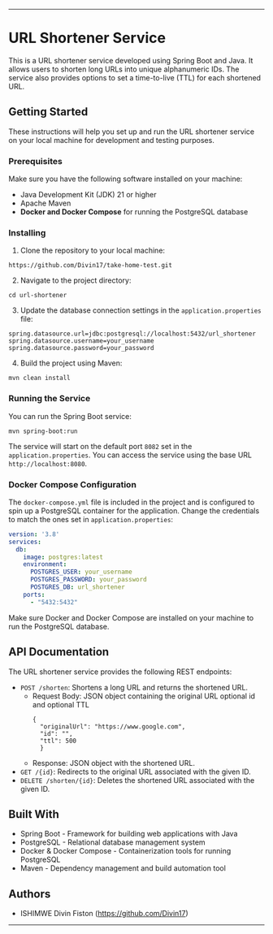 
---

# URL Shortener Service

This is a URL shortener service developed using Spring Boot and Java. It allows users to shorten long URLs into unique alphanumeric IDs. The service also provides options to set a time-to-live (TTL) for each shortened URL.

## Getting Started

These instructions will help you set up and run the URL shortener service on your local machine for development and testing purposes.

### Prerequisites

Make sure you have the following software installed on your machine:

- Java Development Kit (JDK) 21 or higher
- Apache Maven
- **Docker and Docker Compose** for running the PostgreSQL database

### Installing

1. Clone the repository to your local machine:

```
https://github.com/Divin17/take-home-test.git
```

2. Navigate to the project directory:

```
cd url-shortener
```

3. Update the database connection settings in the `application.properties` file:

```
spring.datasource.url=jdbc:postgresql://localhost:5432/url_shortener
spring.datasource.username=your_username
spring.datasource.password=your_password
```

4. Build the project using Maven:

```
mvn clean install
```

### Running the Service

You can run the Spring Boot service:

```
mvn spring-boot:run
```

The service will start on the default port `8082` set in the `application.properties`. You can access the service using the base URL `http://localhost:8080`.

### Docker Compose Configuration

The `docker-compose.yml` file is included in the project and is configured to spin up a PostgreSQL container for the application. Change the credentials to match the ones set in `application.properties`:

```yaml
version: '3.8'
services:
  db:
    image: postgres:latest
    environment:
      POSTGRES_USER: your_username
      POSTGRES_PASSWORD: your_password
      POSTGRES_DB: url_shortener
    ports:
      - "5432:5432"
```

Make sure Docker and Docker Compose are installed on your machine to run the PostgreSQL database.

## API Documentation

The URL shortener service provides the following REST endpoints:

- `POST /shorten`: Shortens a long URL and returns the shortened URL.
  - Request Body: JSON object containing the original URL optional id and optional TTL 
    ```
    {
      "originalUrl": "https://www.google.com",
      "id": "",
      "ttl": 500
      }
    ```
  - Response: JSON object with the shortened URL.
- `GET /{id}`: Redirects to the original URL associated with the given ID.
- `DELETE /shorten/{id}`: Deletes the shortened URL associated with the given ID.

## Built With

- Spring Boot - Framework for building web applications with Java
- PostgreSQL - Relational database management system
- Docker & Docker Compose - Containerization tools for running PostgreSQL
- Maven - Dependency management and build automation tool

## Authors

- ISHIMWE Divin Fiston (https://github.com/Divin17)

---